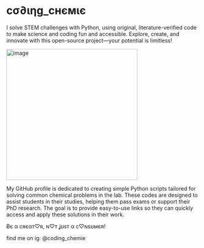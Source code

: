 # cσ∂ιηg_cнємιє
I solve STEM challenges with Python, using original, literature-verified code to make science and coding fun and accessible.
Explore, create, and innovate with this open-source project—your potential is limitless!

<img width="344" alt="image" src="https://github.com/user-attachments/assets/84c63675-8471-420d-bbc8-30fa3428a6a4" />

My GitHub profile is dedicated to creating simple Python scripts tailored for solving common chemical problems in the lab. These codes are designed to assist students in their studies, helping them pass exams or support their PhD research. The goal is to provide easy-to-use links so they can quickly access and apply these solutions in their work.


Ƀє α cʀєαт♡ʀ, ɴ♡т ʝʊѕт α c♡ɴѕʊмєʀ!

find me on ig: 
@coding_chemie
